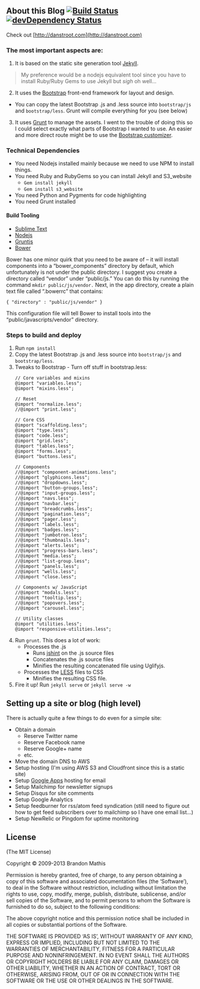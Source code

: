 ## About this Blog [![Build Status](https://secure.travis-ci.org/dstroot/my_blog.png)](http://travis-ci.org/dstroot/my_blog) [![devDependency Status](https://david-dm.org/dstroot/my_blog/dev-status.png)](https://david-dm.org/dstroot/my_blog#info=devDependencies)

Check out [http://danstroot.com](http://danstroot.com)

### The most important aspects are:
1. It is based on the static site generation tool [Jekyll](http://jekyllrb.com/).

  > My preference would be a nodejs equivalent tool since you have
  > to install Ruby/Ruby Gems to use Jekyll but _sigh_ oh well...

2. It uses the [Bootstrap](http://getbootstrap.com/) front-end framework for layout and design.
 * You can copy the latest Bootstrap .js and .less source into `bootstrap/js` and `bootstrap/less`.  Grunt will compile everything for you (see below)
3. It uses [Grunt](http://gruntjs.com/) to manage the assets.  I went to the trouble of doing this so I could select exactly what parts of Bootstrap I wanted to use.  An easier and more direct route might be to use the [Bootstrap customizer](http://getbootstrap.com/customize/).

### Technical Dependencies
* You need Nodejs installed mainly because we need to use NPM to install things.
* You need Ruby and RubyGems so you can install Jekyll and S3_website
  * `Gem install jekyll`
  * `Gem install s3_website`
* You need Python and Pygments for code highlighting
* You need Grunt installed

#### Build Tooling

* [Sublime Text](http://www.sublimetext.com/)
* [Nodejs](http://nodejs.org/)
* [Gruntjs](http://gruntjs.com/)
* [Bower](http://bower.io/)

Bower has one minor quirk that you need to be aware of – it will install components into a “bower_components” directory by default, which unfortunately is not under the public directory. I suggest you create a directory called “vendor” under “public/js.” You can do this by running the command `mkdir public/js/vendor.` Next, in the app directory, create a plain text file called “.bowerrc” that contains:

`{ "directory" : "public/js/vendor" }`

This configuration file will tell Bower to install tools into the “public/javascripts/vendor” directory.

### Steps to build and deploy
1. Run `npm install`
2. Copy the latest Bootstrap .js and .less source into `bootstrap/js` and `bootstrap/less`.
3. Tweaks to Bootstrap - Turn off stuff in bootstrap.less:
    ```
    // Core variables and mixins
    @import "variables.less";
    @import "mixins.less";

    // Reset
    @import "normalize.less";
    //@import "print.less";

    // Core CSS
    @import "scaffolding.less";
    @import "type.less";
    @import "code.less";
    @import "grid.less";
    @import "tables.less";
    @import "forms.less";
    @import "buttons.less";

    // Components
    //@import "component-animations.less";
    //@import "glyphicons.less";
    //@import "dropdowns.less";
    //@import "button-groups.less";
    //@import "input-groups.less";
    //@import "navs.less";
    //@import "navbar.less";
    //@import "breadcrumbs.less";
    //@import "pagination.less";
    //@import "pager.less";
    //@import "labels.less";
    //@import "badges.less";
    //@import "jumbotron.less";
    //@import "thumbnails.less";
    //@import "alerts.less";
    //@import "progress-bars.less";
    //@import "media.less";
    //@import "list-group.less";
    //@import "panels.less";
    //@import "wells.less";
    //@import "close.less";

    // Components w/ JavaScript
    //@import "modals.less";
    //@import "tooltip.less";
    //@import "popovers.less";
    //@import "carousel.less";

    // Utility classes
    @import "utilities.less";
    @import "responsive-utilities.less";
    ```
4. Run `grunt`.  This does a lot of work:
   * Processes the .js
       * Runs [jshint](http://www.jshint.com/) on the .js source files
       * Concatenates the .js source files
       * Minifies the resulting concatenated file using Uglifyjs.
    * Processes the [LESS](http://lesscss.org/) files to CSS
       * Minifies the resulting CSS file.
5. Fire it up!  Run `jekyll serve` or `jekyll serve -w`

## Setting up a site or blog (high level)

There is actually quite a few things to do even for a simple site:
* Obtain a domain
  * Reserve Twitter name
  * Reserve Facebook name
  * Reserve Google+ name
  * etc.
* Move the domain DNS to AWS
* Setup hosting (I'm using AWS S3 and Cloudfront since this is a static site)
* Setup [Google Apps](http://www.google.com/enterprise/apps/business/) hosting for email
* Setup Mailchimp for newsletter signups
* Setup Disqus for site comments
* Setup Google Analytics
* Setup feedburner for rss/atom feed syndication (still need to figure out how to get feed subscribers over to mailchimp so I have one email list...)
* Setup NewRelic or Pingdom for uptime monitoring

## License
(The MIT License)

Copyright © 2009-2013 Brandon Mathis

Permission is hereby granted, free of charge, to any person obtaining a copy of this software and associated documentation files (the ‘Software’), to deal in the Software without restriction, including without limitation the rights to use, copy, modify, merge, publish, distribute, sublicense, and/or sell copies of the Software, and to permit persons to whom the Software is furnished to do so, subject to the following conditions:

The above copyright notice and this permission notice shall be included in all copies or substantial portions of the Software.

THE SOFTWARE IS PROVIDED ‘AS IS’, WITHOUT WARRANTY OF ANY KIND, EXPRESS OR IMPLIED, INCLUDING BUT NOT LIMITED TO THE WARRANTIES OF MERCHANTABILITY, FITNESS FOR A PARTICULAR PURPOSE AND NONINFRINGEMENT. IN NO EVENT SHALL THE AUTHORS OR COPYRIGHT HOLDERS BE LIABLE FOR ANY CLAIM, DAMAGES OR OTHER LIABILITY, WHETHER IN AN ACTION OF CONTRACT, TORT OR OTHERWISE, ARISING FROM, OUT OF OR IN CONNECTION WITH THE SOFTWARE OR THE USE OR OTHER DEALINGS IN THE SOFTWARE.
